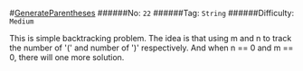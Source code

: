 #[GenerateParentheses](https://leetcode.com/problems/generate-parentheses/)
######No: `22`
######Tag: `String`
######Difficulty: `Medium`

This is simple backtracking problem. The idea is that using m and n to track the
number of '(' and number of ')' respectively. And when n == 0 and m == 0, there
will one more solution.
